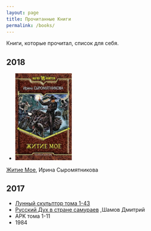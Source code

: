 ```yaml
---
layout: page
title: Прочитанные Книги
permalink: /books/
---
```


Книги, которые прочитал, список для себя.



## 2018
* <img src="/images/books-2018-1.jpeg" width="150" title="Житие мое">  
[Житие Мое](https://goo.gl/3kHt5a), Ирина Сыромятникова

## 2017

* [Лунный скульптор тома 1-43](http://tl.rulate.ru/book/487)
* [Русский Дух в стране самураев](https://goo.gl/VTh7Nt) ,Шамов Дмитрий
* APK тома 1-11
* 1984

